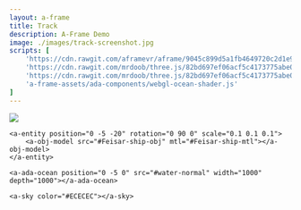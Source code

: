 ```yaml
---
layout: a-frame
title: Track
description: A-Frame Demo
image: ./images/track-screenshot.jpg
scripts: [
	'https://cdn.rawgit.com/aframevr/aframe/9045c899d5a1fb4649720c2d1e9f530209533f23/dist/aframe.js',
	'https://cdn.rawgit.com/mrdoob/three.js/82bd697ef06acf5c4173775abe053d7a499a6722/examples/js/Mirror.js',
	'https://cdn.rawgit.com/mrdoob/three.js/82bd697ef06acf5c4173775abe053d7a499a6722/examples/js/WaterShader.js',
	'a-frame-assets/ada-components/webgl-ocean-shader.js'
]
---
```


<a-scene fog="type: linear; color: #ECECEC; far: 100;" isMobile="true">
	<a-assets>
		<a-asset-item id="Feisar-ship-obj" src="a-frame-assets/Feisar_Ship_OBJ/Feisar_Ship.obj"></a-asset-item>
		<a-asset-item id="Feisar-ship-mtl" src="a-frame-assets/Feisar_Ship_OBJ/Feisar_Ship.mtl"></a-asset-item>
		<img id="water-normal" src="https://raw.githubusercontent.com/mrdoob/three.js/dev/examples/textures/waternormals.jpg" crossorigin="anonymous" />
	</a-assets>

	<a-entity position="0 -5 -20" rotation="0 90 0" scale="0.1 0.1 0.1">
		<a-obj-model src="#Feisar-ship-obj" mtl="#Feisar-ship-mtl"></a-obj-model>
	</a-entity>

	<a-ada-ocean position="0 -5 0" src="#water-normal" width="1000" depth="1000"></a-ada-ocean>

	<a-sky color="#ECECEC"></a-sky>
</a-scene>

<script>

</script>